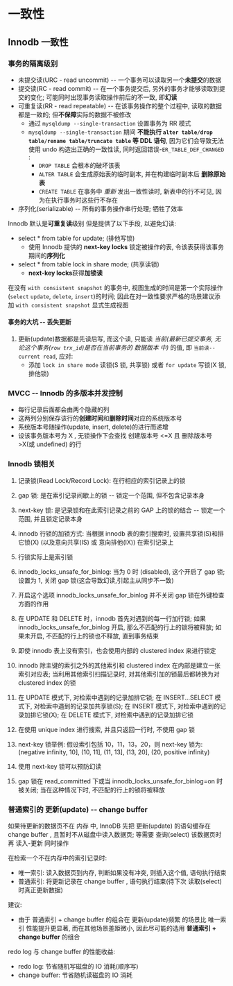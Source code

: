 # 一致性

## Innodb 一致性

### 事务的隔离级别

- 未提交读(URC - read uncommit) -- 一个事务可以读取另一个**未提交**的数据
- 提交读(RC - read commit) -- 在一个事务提交后, 另外的事务才能够读取到提交的变化; 可能同时出现事务读取操作前后的不一致, 即**幻读**
- 可重复读(RR - read repeatable) -- 在该事务操作的整个过程中, 读取的数据都是一致的; 但**不保障**实际的数据不被修改
  - 通过 `mysqldump --single-transaction` 设置事务为 RR 模式
  - `mysqldump --single-transaction` 期间 **不能执行 `alter table/drop table/rename table/truncate table` 等 DDL 语句**, 因为它们会导致无法使用 undo 构造出正确的一致性读, 同时返回错误-`ER_TABLE_DEF_CHANGED` :
    - `DROP TABLE` 会根本的破坏该表
    - `ALTER TABLE` 会生成原始表的临时副本, 并在构建临时副本后 **删除原始表**
    - `CREATE TABLE` 在事务中 *重新* 发出一致性读时, 新表中的行不可见, 因为在执行事务时这些行不存在
- 序列化(serializable) -- 所有的事务操作串行处理; 牺牲了效率

Innodb 默认是**可重复读**级别
但是提供了以下手段, 以避免幻读:
- select * from table for update; (排他写锁)
  - 使用 Innodb 提供的 **next-key locks** 锁定被操作的表, 令该表获得该事务期间的**序列化**
- select * from table lock in share mode; (共享读锁)
  - **next-key locks**获得**加锁读**
  
在没有 `with consistent snapshot` 的事务中, 视图生成的时间是第一个实际操作(`select` `update`, `delete`, `insert`)的时间; 因此在对一致性要求严格的场景建议添加 `with consistent snapshot` 显式生成视图

#### 事务的大坑 -- 丢失更新

1. 更新(update)数据都是先读后写, 而这个读, 只能读 *当前(最新已提交事务, 无论这个事务(`row trx_id`)是否在当前事务的 数据版本 中)* 的值, 即 `当前读--current read`, 应对: 
    - 添加 `lock in share mode` 读锁(S 锁, 共享锁) 或者 `for update` 写锁(X 锁, 排他锁)
  
### MVCC -- Innodb 的多版本并发控制

- 每行记录后面都会由两个隐藏的列
- 这两列分别保存该行的**创建时间**和**删除时间**对应的系统版本号
- 系统版本号随操作(update, insert, delete)的进行而递增
- 设该事务版本号为 X , 无锁操作下会查找 创建版本号 <=X 且 删除版本号 >X(或 undefined) 的行

### Innodb 锁相关

1. 记录锁(Read Lock/Record Lock): 在行相应的索引记录上的锁

2. gap 锁: 是在索引记录间歇上的锁 -- 锁定一个范围, 但不包含记录本身

3. next-key 锁: 是记录锁和在此索引记录之前的 GAP 上的锁的结合 -- 锁定一个范围, 并且锁定记录本身

4. innodb 行锁的加锁方式: 当根据 innodb 表的索引搜索时, 设置共享锁(S)和排它锁(X) (以及意向共享(IS) 或 意向排他(IX)) 在索引记录上

5. 行锁实际上是索引锁

6. innodb_locks_unsafe_for_binlog: 当为 0 时 (disabled), 这个开启了 gap 锁; 设置为 1, 关闭 gap 锁(这会导致幻读,引起主从同步不一致)

7. 开启这个选项 innodb_locks_unsafe_for_binlog 并不关闭 gap 锁在外键检查方面的作用

8. 在 UPDATE 和 DELETE 时，innodb 首先对遇到的每一行加行锁; 如果 innodb_locks_unsafe_for_binlog 开启, 那么不匹配的行上的锁将被释放; 如果未开启, 不匹配的行上的锁也不释放, 直到事务结束

9. 即使 innodb 表上没有索引，也会使用内部的 clustered index 来进行锁定

10. innodb 除主键的索引之外的其他索引和 clustered index 在内部是建立一张索引对应表; 当利用其他索引扫描记录时, 对其他索引加的锁最后都转换为对 clustered index 的锁

11. 在 UPDATE 模式下, 对检索中遇到的记录加排它锁; 在 INSERT...SELECT 模式下, 对检索中遇到的记录加共享锁(S); 在 INSERT 模式下, 对检索中遇到的记录加排它锁(X); 在 DELETE 模式下, 对检索中遇到的记录加排它锁

12. 在使用 unique index 进行搜索, 并且只返回一行时, 不使用 gap 锁

13. next-key 锁举例: 假设索引包括 10，11，13，20，则 next-key 锁为: (negative infinity, 10], (10, 11], (11, 13], (13, 20], (20, positive infinity)

14. 使用 next-key 锁可以预防幻读

15. gap 锁在 read_committed 下或当 innodb_locks_unsafe_for_binlog=on 时被关闭; 当在这种情况下时, 不匹配的行上的锁将被释放

### 普通索引的 更新(update) -- change buffer

如果待更新的数据页不在 内存 中, InnoDB 先把 更新(update) 的语句缓存在 change buffer , 且暂时不从磁盘中读入数据页; 等需要 查询(select) 该数据页时再 读入-更新 同时操作

在检索一个不在内存中的索引记录时:
- 唯一索引: 读入数据页到内存, 判断如果没有冲突, 则插入这个值, 语句执行结束
- 普通索引: 将更新记录在 change buffer , 语句执行结束(待下次 读取(select) 时真正更新数据)

建议:
- 由于 普通索引 + change buffer 的组合在 更新(update)频繁 的场景比 唯一索引 性能提升更显著, 而在其他场景差距微小, 因此尽可能的选用 **普通索引 + change buffer** 的组合

redo log 与 change buffer 的性能收益:
- redo log: 节省随机写磁盘的 IO 消耗(顺序写)
- change buffer: 节省随机读磁盘的 IO 消耗
